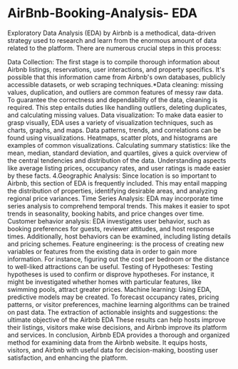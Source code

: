 # AirBnb-Booking-Analysis- EDA

Exploratory Data Analysis (EDA) by Airbnb is a methodical, data-driven strategy used to research and learn from the enormous amount of data related to the platform. There are numerous crucial steps in this process:

Data Collection: The first stage is to compile thorough information about Airbnb listings, reservations, user interactions, and property specifics. It's possible that this information came from Airbnb's own databases, publicly accessible datasets, or web scraping techniques.*Data cleaning: missing values, duplication, and outliers are common features of messy raw data. To guarantee the correctness and dependability of the data, cleaning is required. This step entails duties like handling outliers, deleting duplicates, and calculating missing values.
Data visualization: To make data easier to grasp visually, EDA uses a variety of visualization techniques, such as charts, graphs, and maps. Data patterns, trends, and correlations can be found using visualizations. Heatmaps, scatter plots, and histograms are examples of common visualizations.
Calculating summary statistics: like the mean, median, standard deviation, and quartiles, gives a quick overview of the central tendencies and distribution of the data. Understanding aspects like average listing prices, occupancy rates, and user ratings is made easier by these facts. 4.Geographic Analysis: Since location is so important to Airbnb, this section of EDA is frequently included. This may entail mapping the distribution of properties, identifying desirable areas, and analyzing regional price variances.
Time Series Analysis: EDA may incorporate time series analysis to comprehend temporal trends. This makes it easier to spot trends in seasonality, booking habits, and price changes over time.
Customer behavior analysis: EDA investigates user behavior, such as booking preferences for guests, reviewer attitudes, and host response times. Additionally, host behaviors can be examined, including listing details and pricing schemes.
Feature engineering: is the process of creating new variables or features from the existing data in order to gain more information. For instance, figuring out the cost per bedroom or the distance to well-liked attractions can be useful.
Testing of Hypotheses: Testing hypotheses is used to confirm or disprove hypotheses. For instance, it might be investigated whether homes with particular features, like swimming pools, attract greater prices.
Machine learning: Using EDA, predictive models may be created. To forecast occupancy rates, pricing patterns, or visitor preferences, machine learning algorithms can be trained on past data.
The extraction of actionable insights and suggestions: the ultimate objective of the Airbnb EDA These results can help hosts improve their listings, visitors make wise decisions, and Airbnb improve its platform and services.
In conclusion, Airbnb EDA provides a thorough and organized method for examining data from the Airbnb website. It equips hosts, visitors, and Airbnb with useful data for decision-making, boosting user satisfaction, and enhancing the platform.
